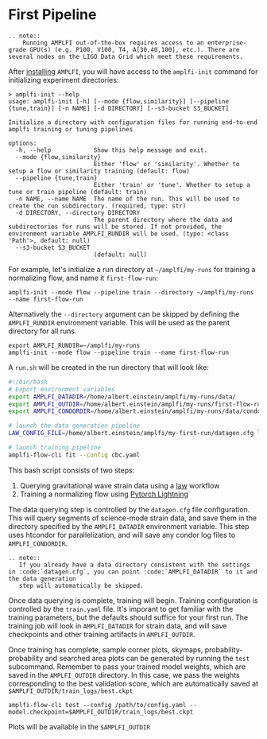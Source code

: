First Pipeline
==============

```{eval-rst}
.. note::
    Running AMPLFI out-of-the-box requires access to an enterprise-grade GPU(s) (e.g. P100, V100, T4, A[30,40,100], etc.). There are several nodes on the LIGO Data Grid which meet these requirements.
```

After [installing](./installation.md) `AMPLFI`, you will have access to the `amplfi-init` command for initializing experiment directories:

```console
> amplfi-init --help
usage: amplfi-init [-h] [--mode {flow,similarity}] [--pipeline {tune,train}] [-n NAME] [-d DIRECTORY] [--s3-bucket S3_BUCKET]

Initialize a directory with configuration files for running end-to-end amplfi training or tuning pipelines

options:
  -h, --help            Show this help message and exit.
  --mode {flow,similarity}
                        Either 'flow' or 'similarity'. Whether to setup a flow or similarity training (default: flow)
  --pipeline {tune,train}
                        Either 'train' or 'tune'. Whether to setup a tune or train pipeline (default: train)
  -n NAME, --name NAME  The name of the run. This will be used to create the run subdirectory. (required, type: str)
  -d DIRECTORY, --directory DIRECTORY
                        The parent directory where the data and subdirectories for runs will be stored. If not provided, the environment variable AMPLFI_RUNDIR will be used. (type: <class 'Path'>, default: null)
  --s3-bucket S3_BUCKET
                        (default: null)
```

For example, let's initialize a run directory at `~/amplfi/my-runs` for training a normalizing flow, and name it `first-flow-run`:

```console
amplfi-init --mode flow --pipeline train --directory ~/amplfi/my-runs --name first-flow-run
```

Alternatively the `--directory` argument can be skipped by defining the `AMPLFI_RUNDIR` environment variable. This will be used as the parent directory for all runs.

```console
export AMPLFI_RUNDIR=~/amplfi/my-runs
amplfi-init --mode flow --pipeline train --name first-flow-run
```

A `run.sh` will be created in the run directory that will look like:

```bash
#!/bin/bash
# Export environment variables
export AMPLFI_DATADIR=/home/albert.einstein/amplfi/my-runs/data/
export AMPLFI_OUTDIR=/home/albert.einstein/amplfi/my-runs/first-flow-run/
export AMPLFI_CONDORDIR=/home/albert.einstein/amplfi/my-runs/data/condor

# launch the data generation pipeline
LAW_CONFIG_FILE=/home/albert.einstein/amplfi/my-first-run/datagen.cfg law run amplfi.data.DataGeneration --workers 5

# launch training pipeline
amplfi-flow-cli fit --config cbc.yaml
```

This bash script consists of two steps:
1. Querying gravitational wave strain data using a [law](github.com/riga/law) workflow
2. Training a normalizing flow using [Pytorch Lightning](https://lightning.ai/docs/pytorch/stable/)

The data querying step is controlled by the `datagen.cfg` file configuration. This will query segments of science-mode strain data,
and save them in the directory specified by the `AMPLFI_DATADIR` environment variable. This step uses htcondor for parallelization,
and will save any condor log files to `AMPLFI_CONDORDIR`.

```{eval-rst}
.. note::
   If you already have a data directory consistent with the settings in :code:`datagen.cfg`, you can point :code:`AMPLFI_DATADIR` to it and the data generation
   step will automatically be skipped.
```

Once data querying is complete, training will begin. Training configuration is controlled by the `train.yaml` file. It's imporant to get familiar with the training parameters, but the defaults should suffice for your first run. The training job will look in `AMPLFI_DATADIR` for strain data, and will save checkpoints and other training artifacts in `AMPLFI_OUTDIR`.

Once training has complete, sample corner plots, skymaps, probability-probability and searched area plots can be generated by running the `test` subcommand. 
Remember to pass your trained model weights, which are saved in the `AMPLFI_OUTDIR` directory. In this case,
we pass the weights corresponding to the best validation score, which are automatically saved at `$AMPLFI_OUTDIR/train_logs/best.ckpt`

```console
amplfi-flow-cli test --config /path/to/config.yaml --model.checkpoint=$AMPLFI_OUTDIR/train_logs/best.ckpt
```

Plots will be available in the `$AMPLFI_OUTDIR`
